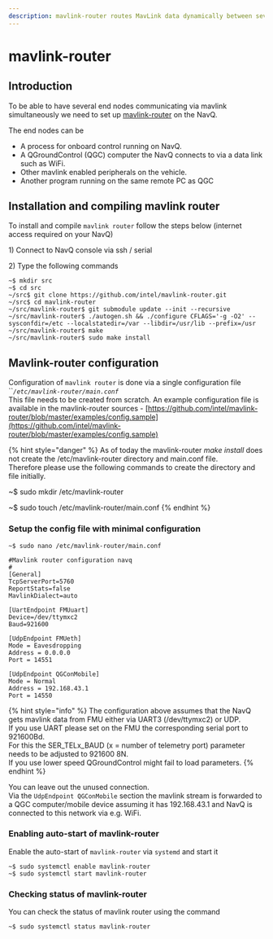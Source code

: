 ```yaml
---
description: mavlink-router routes MavLink data dynamically between several end nodes
---
```


# mavlink-router

## Introduction

To be able to have several end nodes communicating via mavlink simultaneously we need to set up [mavlink-router](https://github.com/intel/mavlink-router) on the NavQ.  
  
The end nodes can be 

* A process for onboard control running on NavQ.
* A QGroundControl \(QGC\) computer the NavQ connects to via a data link such as WiFi.
* Other mavlink enabled peripherals on the vehicle.
* Another program running on the same remote PC as QGC

## Installation and compiling mavlink router

To install and compile `mavlink router` follow the steps below \(internet access required on your NavQ\)

1\) Connect to NavQ console via ssh / serial

2\) Type the following commands

```text
~$ mkdir src
~$ cd src
~/src$ git clone https://github.com/intel/mavlink-router.git
~/src$ cd mavlink-router 
~/src/mavlink-router$ git submodule update --init --recursive
~/src/mavlink-router$ ./autogen.sh && ./configure CFLAGS='-g -O2' --sysconfdir=/etc --localstatedir=/var --libdir=/usr/lib --prefix=/usr
~/src/mavlink-router$ make
~/src/mavlink-router$ sudo make install
```

## Mavlink-router configuration

Configuration of `mavlink router` is done via a single configuration file  ``_`/etc/mavlink-router/main.conf`_  
This file needs to be created from scratch. An example configuration file is available in the mavlink-router sources - [https://github.com/intel/mavlink-router/blob/master/examples/config.sample](https://github.com/intel/mavlink-router/blob/master/examples/config.sample) 

{% hint style="danger" %}
As of today the mavlink-router _make install_ does not create the /etc/mavlink-router directory and main.conf file.  
Therefore please use the following commands to create the directory and file initially.

~$ sudo mkdir /etc/mavlink-router

~$ sudo touch /etc/mavlink-router/main.conf
{% endhint %}

### Setup the config file with minimal configuration 

```text
~$ sudo nano /etc/mavlink-router/main.conf
```

```text
#Mavlink router configuration navq
#
[General]
TcpServerPort=5760
ReportStats=false
MavlinkDialect=auto

[UartEndpoint FMUuart]
Device=/dev/ttymxc2
Baud=921600

[UdpEndpoint FMUeth]
Mode = Eavesdropping
Address = 0.0.0.0
Port = 14551

[UdpEndpoint QGConMobile]
Mode = Normal
Address = 192.168.43.1
Port = 14550
```

{% hint style="info" %}
The configuration above assumes that the NavQ gets mavlink data from FMU either via UART3 \(/dev/ttymxc2\) or UDP.  
If you use UART please set on the FMU the corresponding serial port to 921600Bd.  
For this the SER\_TELx\_BAUD \(x = number of telemetry port\) parameter needs to be adjusted to 921600 8N.  
If you use lower speed QGroundControl might fail to load parameters.
{% endhint %}

  
You can leave out the unused connection.  
Via the `UdpEndpoint QGConMobile` section the mavlink stream is forwarded to a QGC computer/mobile device assuming it has 192.168.43.1 and NavQ is connected to this network via e.g. WiFi. 

### Enabling auto-start of mavlink-router

Enable the auto-start of `mavlink-router` via `systemd` and start it 

```text
~$ sudo systemctl enable mavlink-router
~$ sudo systemctl start mavlink-router
```

### Checking status of mavlink-router

You can check the status of mavlink router using the command 

```text
~$ sudo systemctl status mavlink-router
```

